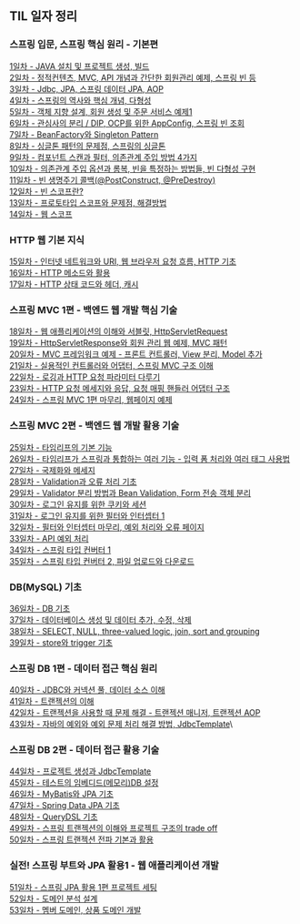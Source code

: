 ## TIL 일자 정리
### 스프링 입문, 스프링 핵심 원리 - 기본편

[1일차 - JAVA 설치 및 프로젝트 생성, 빌드](https://github.com/jub3907/Today-I-Learn/blob/main/spring/til/day1.md)\
[2일차 - 정적컨텐츠, MVC, API 개념과 간단한 회원관리 예제, 스프링 빈 등](https://github.com/jub3907/Today-I-Learn/blob/main/spring/til/day2.md)\
[3일차 - Jdbc, JPA, 스프링 데이터 JPA, AOP](https://github.com/jub3907/Today-I-Learn/blob/main/spring/til/day3.md)\
[4일차 - 스프링의 역사와 핵심 개념, 다형성](https://github.com/jub3907/Today-I-Learn/blob/main/spring/til/day4.md)\
[5일차 - 객체 지향 설계, 회원 생성 및 주문 서비스 예제1](https://github.com/jub3907/Today-I-Learn/blob/main/spring/til/day5.md)\
[6일차 - 관심사의 분리 / DIP, OCP를 위한 AppConfig, 스프링 빈 조회](https://github.com/jub3907/Today-I-Learn/blob/main/spring/til/day6.md)\
[7일차 - BeanFactory와 Singleton Pattern](https://github.com/jub3907/Today-I-Learn/blob/main/spring/til/day7.md)\
[8일차 - 싱글톤 패턴의 문제점, 스프링의 싱글톤](https://github.com/jub3907/Today-I-Learn/blob/main/spring/til/day8.md)\
[9일차 - 컴포넌트 스캔과 필터, 의존관계 주입 방법 4가지](https://github.com/jub3907/Today-I-Learn/blob/main/spring/til/day9.md)\
[10일차 - 의존관계 주입 옵션과 롬복, 빈을 특정하는 방법들, 빈 다형성 구현](https://github.com/jub3907/Today-I-Learn/blob/main/spring/til/day10.md)\
[11일차 - 빈 생명주기 콜백(@PostConstruct, @PreDestroy)](https://github.com/jub3907/Today-I-Learn/blob/main/spring/til/day11.md)\
[12일차 - 빈 스코프란?](https://github.com/jub3907/Today-I-Learn/blob/main/spring/til/day12.md)\
[13일차 - 프로토타입 스코프와 문제점, 해결방법](https://github.com/jub3907/Today-I-Learn/blob/main/spring/til/day13.md)\
[14일차 - 웹 스코프](https://github.com/jub3907/Today-I-Learn/blob/main/spring/til/day14.md)

### HTTP 웹 기본 지식
[15일차 - 인터넷 네트워크와 URI, 웹 브라우저 요청 흐름, HTTP 기초](https://github.com/jub3907/Today-I-Learn/blob/main/HTTP/til/day15.md)\
[16일차 - HTTP 메소드와 활용](https://github.com/jub3907/Today-I-Learn/blob/main/HTTP/til/day16.md)\
[17일차 - HTTP 상태 코드와 헤더, 캐시](https://github.com/jub3907/Today-I-Learn/blob/main/HTTP/til/day17.md)

### 스프링 MVC 1편 - 백엔드 웹 개발 핵심 기술
[18일차 - 웹 애플리케이션의 이해와 서블릿, HttpServletRequest](https://github.com/jub3907/Today-I-Learn/blob/main/spring/til/day18.md)\
[19일차 - HttpServletResponse와 회원 관리 웹 예제, MVC 패턴](https://github.com/jub3907/Today-I-Learn/blob/main/spring/til/day19.md)\
[20일차 - MVC 프레임워크 예제 - 프론트 컨트롤러, View 분리, Model 추가](https://github.com/jub3907/Today-I-Learn/blob/main/spring/til/day20.md)\
[21일차 - 실용적인 컨트롤러와 어댑터, 스프링 MVC 구조 이해](https://github.com/jub3907/Today-I-Learn/blob/main/spring/til/day21.md)\
[22일차 - 로깅과 HTTP 요청 파라미터 다루기](https://github.com/jub3907/Today-I-Learn/blob/main/spring/til/day22.md)\
[23일차 - HTTP 요청 메세지와 응답, 요청 매핑 핸들러 어댑터 구조](https://github.com/jub3907/Today-I-Learn/blob/main/spring/til/day23.md)\
[24일차 - 스프링 MVC 1편 마무리, 웹페이지 예제](https://github.com/jub3907/Today-I-Learn/blob/main/spring/til/day24.md)

### 스프링 MVC 2편 - 백엔드 웹 개발 활용 기술
[25일차 - 타임리프의 기본 기능](https://github.com/jub3907/Today-I-Learn/blob/main/spring/til/day25.md)\
[26일차 - 타임리프가 스프링과 통합하는 여러 기능 - 입력 폼 처리와 여러 태그 사용법](https://github.com/jub3907/Today-I-Learn/blob/main/spring/til/day26.md)\
[27일차 - 국제화와 메세지](https://github.com/jub3907/Today-I-Learn/blob/main/spring/til/day27.md)\
[28일차 - Validation과 오류 처리 기초](https://github.com/jub3907/Today-I-Learn/blob/main/spring/til/day28.md)\
[29일차 - Validator 분리 방법과 Bean Validation, Form 전송 객체 분리](https://github.com/jub3907/Today-I-Learn/blob/main/spring/til/day29.md)\
[30일차 - 로그인 유지를 위한 쿠키와 세션](https://github.com/jub3907/Today-I-Learn/blob/main/spring/til/day30.md)\
[31일차 - 로그인 유지를 위한 필터와 인터셉터 1](https://github.com/jub3907/Today-I-Learn/blob/main/spring/til/day31.md)\
[32일차 - 필터와 인터셉터 마무리, 예외 처리와 오류 페이지](https://github.com/jub3907/Today-I-Learn/blob/main/spring/til/day32.md)\
[33일차 - API 예외 처리](https://github.com/jub3907/Today-I-Learn/blob/main/spring/til/day33.md)\
[34일차 - 스프링 타입 컨버터 1](https://github.com/jub3907/Today-I-Learn/blob/main/spring/til/day34.md)\
[35일차 - 스프링 타입 컨버터 2, 파일 업로드와 다운로드](https://github.com/jub3907/Today-I-Learn/blob/main/spring/til/day35.md)

### DB(MySQL) 기초
[36일차 - DB 기초](https://github.com/jub3907/Today-I-Learn/blob/main/database/til/day36.md)\
[37일차 - 데이터베이스 생성 및 데이터 추가, 수정, 삭제](https://github.com/jub3907/Today-I-Learn/blob/main/database/til/day37.md)\
[38일차 - SELECT, NULL, three-valued logic, join, sort and grouping](https://github.com/jub3907/Today-I-Learn/blob/main/database/til/day38.md)\
[39일차 - store와 trigger 기초](https://github.com/jub3907/Today-I-Learn/blob/main/database/til/day39.md)

### 스프링 DB 1편 - 데이터 접근 핵심 원리
[40일차 - JDBC와 커넥션 풀, 데이터 소스 이해](https://github.com/jub3907/Today-I-Learn/blob/main/spring/til/day40.md)\
[41일차 - 트랜젝션의 이해](https://github.com/jub3907/Today-I-Learn/blob/main/spring/til/day41.md)\
[42일차 - 트랜젝션을 사용할 때 문제 해결 - 트랜젝션 매니저, 트랜젝션 AOP](https://github.com/jub3907/Today-I-Learn/blob/main/spring/til/day42.md)\
[43일차 - 자바의 예외와 예외 문제 처리 해결 방법, JdbcTemplate](https://github.com/jub3907/Today-I-Learn/blob/main/spring/til/day43.md)\

### 스프링 DB 2편 - 데이터 접근 활용 기술
[44일차 - 프로젝트 생성과 JdbcTemplate](https://github.com/jub3907/Today-I-Learn/blob/main/spring/til/day44.md)\
[45일차 - 테스트의 임베디드(메모리)DB 설정](https://github.com/jub3907/Today-I-Learn/blob/main/spring/til/day45.md)\
[46일차 - MyBatis와 JPA 기초](https://github.com/jub3907/Today-I-Learn/blob/main/spring/til/day46.md)\
[47일차 - Spring Data JPA 기초](https://github.com/jub3907/Today-I-Learn/blob/main/spring/til/day47.md)\
[48일차 - QueryDSL 기초](https://github.com/jub3907/Today-I-Learn/blob/main/spring/til/day48.md)\
[49일차 - 스프링 트랜젝션의 이해와 프로젝트 구조의 trade off](https://github.com/jub3907/Today-I-Learn/blob/main/spring/til/day49.md)\
[50일차 - 스프링 트랜젝션 전파 기본과 활용](https://github.com/jub3907/Today-I-Learn/blob/main/spring/til/day50.md)


### 실전! 스프링 부트와 JPA 활용1 - 웹 애플리케이션 개발
[51일차 - 스프링 JPA 활용 1편 프로젝트 세팅](https://github.com/jub3907/Today-I-Learn/blob/main/spring/til/day51.md)\
[52일차 - 도메인 분석 설계](https://github.com/jub3907/Today-I-Learn/blob/main/spring/til/day52.md)\
[53일차 - 멤버 도메인, 상품 도메인 개발](https://github.com/jub3907/Today-I-Learn/blob/main/spring/til/day53.md)